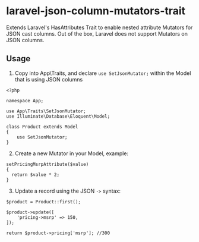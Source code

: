 # laravel-json-column-mutators-trait
Extends Laravel's HasAttributes Trait to enable nested attribute Mutators for JSON cast columns. Out of the box, Laravel does not support Mutators on JSON columns.

## Usage
1. Copy into App\Traits, and declare `use SetJsonMutator;` within the Model that is using JSON columns
```
<?php

namespace App;

use App\Traits\SetJsonMutator;
use Illuminate\Database\Eloquent\Model;

class Product extends Model
{
    use SetJsonMutator;
}
```
2. Create a new Mutator in your Model, example:
  ```
  setPricingMsrpAttribute($value)
  {
    return $value * 2;
  }
  ```
3. Update a record using the JSON `->` syntax:
```
$product = Product::first();

$product->update([
    'pricing->msrp' => 150,
]);

return $product->pricing['msrp']; //300
```
